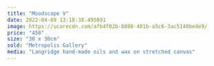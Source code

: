 ```yaml
---
title: "Moodscape V"
date: 2022-04-09 13:18:38.495891
image: https://ucarecdn.com/afb4f02b-b808-481b-a5c6-3ac5140bede9/
price: "450"
size: "30 x 30cm"
sold: "Metropolis Gallery"
media: "Langridge hand-made oils and wax on stretched canvas"
---
```


